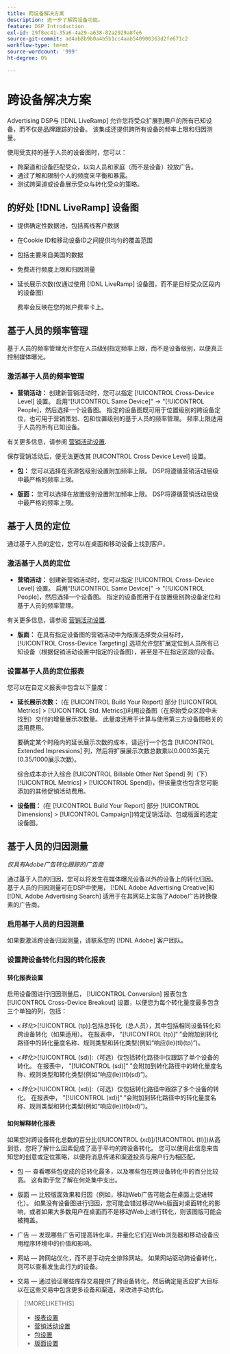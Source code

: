 ```yaml
---
title: 跨设备解决方案
description: 进一步了解跨设备功能。
feature: DSP Introduction
exl-id: 29f8ec41-35a6-4a29-a638-82a2929a8fe6
source-git-commit: ad4ab8b9b0a4b5b1cc4aab540900363d2fe671c2
workflow-type: tm+mt
source-wordcount: '999'
ht-degree: 0%

---
```


# 跨设备解决方案

Advertising DSP与 [!DNL LiveRamp] 允许您将受众扩展到用户的所有已知设备，而不仅是品牌跟踪的设备。 该集成还提供跨所有设备的频率上限和归因测量。

使用受支持的基于人员的设备图时，您可以：

* 跨渠道和设备匹配受众，以向人员和家庭（而不是设备）投放广告。
* 通过了解和限制个人的频度来平衡和暴露。
* 测试跨渠道或设备展示受众与转化受众的策略。

## 的好处 [!DNL LiveRamp] 设备图

* 提供确定性数据池，包括离线客户数据

* 在Cookie ID和移动设备ID之间提供均匀的覆盖范围

* 包括主要来自美国的数据

* 免费进行频度上限和归因测量

* 延长展示次数(仅通过使用 [!DNL LiveRamp] 设备图，而不是目标受众区段内的设备图)

   费率会反映在您的帐户费率卡上。

## 基于人员的频率管理

基于人员的频率管理允许您在人员级别指定频率上限，而不是设备级别，以便真正控制媒体曝光。

### 激活基于人员的频率管理

* **营销活动：** 创建新营销活动时，您可以指定 [!UICONTROL Cross-Device Level] 设置。 启用“[!UICONTROL Same Device]&quot; -> &quot;[!UICONTROL People]，然后选择一个设备图。 指定的设备图既可用于位置级别的跨设备定位，也可用于营销策划、包和位置级别的基于人员的频率管理。 频率上限适用于人员的所有已知设备。

有关更多信息，请参阅 [营销活动设置](/help/dsp/campaign-management/campaigns/campaign-settings.md).

保存营销活动后，便无法更改其 [!UICONTROL Cross Device Level] 设置。

* **包：**  您可以选择在资源包级别设置附加频率上限。 DSP将遵循营销活动层级中最严格的频率上限。

* **版面：** 您可以选择在放置级别设置附加频率上限。 DSP将遵循营销活动层级中最严格的频率上限。

## 基于人员的定位

通过基于人员的定位，您可以在桌面和移动设备上找到客户。

### 激活基于人员的定位

* **营销活动：** 创建新营销活动时，您可以指定 [!UICONTROL Cross-Device Level] 设置。 启用“[!UICONTROL Same Device]&quot; -> &quot;[!UICONTROL People]，然后选择一个设备图。 指定的设备图用于在放置级别跨设备定位和基于人员的频率管理。

有关更多信息，请参阅 [营销活动设置](/help/dsp/campaign-management/campaigns/campaign-settings.md).

* **版面：** 在具有指定设备图的营销活动中为版面选择受众目标时， [!UICONTROL Cross-Device Targeting] 选项允许您扩展定位到人员所有已知设备（根据促销活动设置中指定的设备图），甚至是不在指定区段的设备。

### 设置基于人员的定位报表

您可以在自定义报表中包含以下量度：

* **延长展示次数：** (在 [!UICONTROL Build Your Report] 部分 [!UICONTROL Metrics] > [!UICONTROL Std. Metrics])利用设备图（在原始受众区段中未找到）交付的增量展示次数量。 此量度还用于计算与使用第三方设备图相关的适用费用。

   要确定某个时段内的延长展示次数的成本，请运行一个包含 [!UICONTROL Extended Impressions] 列，然后将扩展展示次数总数乘以0.00035美元(0.35/1000展示次数)。

   综合成本亦计入综合 [!UICONTROL Billable Other Net Spend] 列（下） [!UICONTROL Metrics] > [!UICONTROL Spend])，但该量度也包含您可能添加的其他促销活动费用。

* **设备图：** (在 [!UICONTROL Build Your Report] 部分 [!UICONTROL Dimensions] > [!UICONTROL Campaign])特定促销活动、包或版面的选定设备图。

## 基于人员的归因测量

*仅具有Adobe广告转化跟踪的广告商*

通过基于人员的归因，您可以将发生在媒体曝光设备以外的设备上的转化归因。 基于人员的归因测量可在DSP中使用， [!DNL Adobe Advertising Creative]和 [!DNL Adobe Advertising Search] 适用于在其网站上实施了Adobe广告转换像素的广告商。

### 启用基于人员的归因测量

如果要激活跨设备归因测量，请联系您的 [!DNL Adobe] 客户团队。

### 设置跨设备转化归因的转化报表

#### 转化报表设置

启用设备图进行归因测量后， [!UICONTROL Conversion] 报表包含 [!UICONTROL Cross-Device Breakout] 设置，以便您为每个转化量度最多包含三个单独的列，包括：

* &lt;*转化*>[!UICONTROL (tp)]:包括总转化（总人员），其中包括相同设备转化和跨设备转化（如果适用）。 在报表中， &quot;[!UICONTROL (tp)]“ ”会附加到转化路径中的转化量度名称、规则类型和转化类型(例如“响应(le)(tl)(tp)”)。

* &lt;*转化*>[!UICONTROL (sd)]:（可选）仅包括转化路径中仅跟踪了单个设备的转化。 在报表中， &quot;[!UICONTROL (sd)]“ ”会附加到转化路径中的转化量度名称、规则类型和转化类型(例如“响应(le)(tl)(sd)”)。

* &lt;*转化*>[!UICONTROL (xd)]:（可选）仅包括转化路径中跟踪了多个设备的转化。 在报表中， &quot;[!UICONTROL (xd)]“ ”会附加到转化路径中的转化量度名称、规则类型和转化类型(例如“响应(le)(tl)(xd)”)。

#### 如何解释转化报表

如果您对跨设备转化总数的百分比([!UICONTROL (xd)]/[!UICONTROL (tl)])从高到低，您将了解什么因素促成了高于平均的跨设备转化。 您可以使用此信息来告知您的创意或定位策略，以便将消息传递和渠道投资与用户行为相匹配。

* 包 — 查看哪些包促成的总转化最多，以及哪些包在跨设备转化中的百分比较高。 这有助于您了解在何处集中支出。

* 版面 — 比较版面效果和归因（例如，移动Web广告可能会在桌面上促进转化）。 如果没有设备图进行归因，您可能会错过移动Web版面对桌面转化的影响，或者如果大多数用户在桌面而不是移动Web上进行转化，则该图版可能会被掩盖。

* 广告 — 发现哪些广告可提高转化率，并量化它们在Web浏览器和移动设备应用程序环境中的价值和影响。

* 网站 — 跨网站优化，而不是手动完全排除网站。 如果网站驱动跨设备转化，则可以查看发生此行为的设备。

* 交易 — 通过验证哪些库存交易提供了跨设备转化，然后确定是否应扩大目标以在这些交易中包含更多设备和渠道，来改进手动优化。

>[!MORELIKETHIS]
>
>* [报表设置](/help/dsp/reports/report-settings.md)
>* [营销活动设置](/help/dsp/campaign-management/campaigns/campaign-settings.md)
>* [包设置](/help/dsp/campaign-management/packages/package-settings.md)
>* [版面设置](/help/dsp/campaign-management/placements/placement-settings.md)

